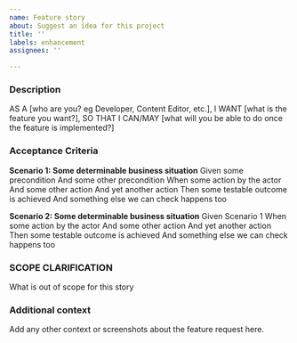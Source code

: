 ```yaml
---
name: Feature story
about: Suggest an idea for this project
title: ''
labels: enhancement
assignees: ''

---
```


### Description
<!-- Please express your request in the following format -->
AS A [who are you? eg Developer, Content Editor, etc.], I WANT [what is the feature you want?], SO THAT I CAN/MAY [what will you be able to do once the feature is implemented?]

### Acceptance Criteria
<!-- Please describe your request in the following format for testing purposes -->
**Scenario 1: Some determinable business situation**
Given some precondition
And some other precondition
When some action by the actor
And some other action
And yet another action
Then some testable outcome is achieved
And something else we can check happens too
 
**Scenario 2: Some determinable business situation**
Given Scenario 1
When some action by the actor
And some other action
And yet another action
Then some testable outcome is achieved
And something else we can check happens too
 
### SCOPE CLARIFICATION
What is out of scope for this story

### Additional context
Add any other context or screenshots about the feature request here.
